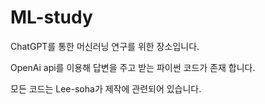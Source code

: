 # ML-study
ChatGPT를 통한 머신러닝 연구를 위한 장소입니다.

OpenAi api를 이용해 답변을 주고 받는 파이썬 코드가 존재 합니다.

모든 코드는 Lee-soha가 제작에 관련되어 있습니다.
